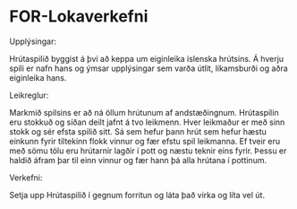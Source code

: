 # FOR-Lokaverkefni
Upplýsingar:

Hrútaspilið byggist á því að keppa um eiginleika íslenska hrútsins. Á hverju spili er nafn hans og ýmsar upplýsingar sem varða útlit, líkamsburði og aðra eiginleika hans.

Leikreglur:

Markmið spilsins er að ná öllum hrútunum af andstæðingnum.
Hrútaspilin eru stokkuð og síðan deilt jafnt á tvo leikmenn. Hver leikmaður er með sinn stokk og sér efsta spilið sitt. Sá sem hefur þann hrút sem hefur hæstu einkunn fyrir tiltekinn flokk vinnur og fær efstu spil leikmanna. Ef tveir eru með sömu tölu eru hrútarnir lagðir í pott og næstu teknir eins fyrir. Þessu er haldið áfram þar til einn vinnur og fær hann þá alla hrútana í pottinum. 

Verkefni: 

Setja upp Hrútaspilið í gegnum forritun og láta það virka og líta vel út.
